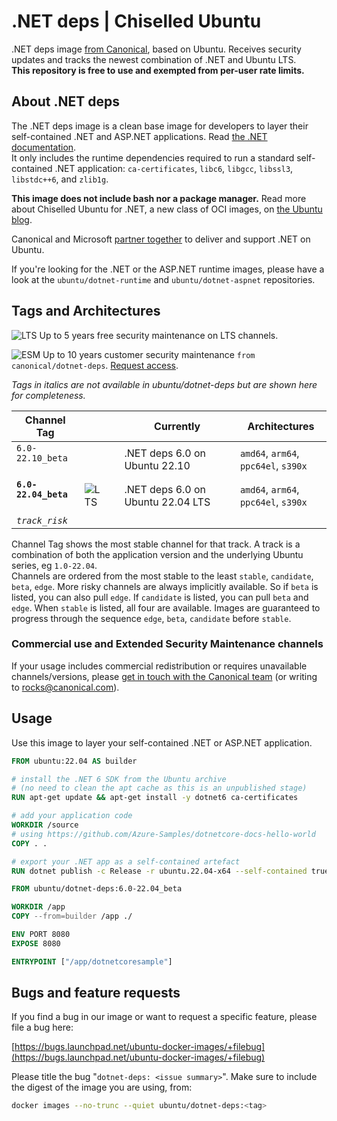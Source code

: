 # .NET deps | Chiselled Ubuntu

.NET deps image [from Canonical](https://ubuntu.com/security/docker-images), based on Ubuntu. Receives security updates and tracks the newest combination of .NET and Ubuntu LTS.     
**This repository is free to use and exempted from per-user rate limits.**


## About .NET deps

The .NET deps image is a clean base image for developers to layer their self-contained .NET and ASP.NET applications. Read [the .NET documentation](https://docs.microsoft.com/en-us/dotnet/core/deploying/).     
It only includes the runtime dependencies required to run a standard self-contained .NET application: `ca-certificates`, `libc6`, `libgcc`, `libssl3`, `libstdc++6`, and `zlib1g`.     

**This image does not include bash nor a package manager.**
Read more about Chiselled Ubuntu for .NET, a new class of OCI images, on [the Ubuntu blog](https://ubuntu.com/blog/install-dotnet-on-ubuntu).         

Canonical and Microsoft [partner together](https://ubuntu.com/blog/install-dotnet-on-ubuntu) to deliver and support .NET on Ubuntu.

If you're looking for the .NET or the ASP.NET runtime images, please have a look at the `ubuntu/dotnet-runtime` and `ubuntu/dotnet-aspnet` repositories.


## Tags and Architectures
![LTS](https://assets.ubuntu.com/v1/0a5ff561-LTS%402x.png?h=17)
Up to 5 years free security maintenance on LTS channels.

![ESM](https://assets.ubuntu.com/v1/572f3fbd-ESM%402x.png?h=17)
Up to 10 years customer security maintenance `from canonical/dotnet-deps`. [Request access](https://ubuntu.com/security/docker-images#get-in-touch).

_Tags in italics are not available in ubuntu/dotnet-deps but are shown here for completeness._

| Channel Tag | | | Currently | Architectures |
|---|---|---|---|---|
 | `6.0-22.10_beta` &nbsp;&nbsp; |  | | .NET deps 6.0 on Ubuntu&nbsp;22.10&nbsp;| `amd64`, `arm64`, `ppc64el`, `s390x` |
 | **`6.0-22.04_beta`** &nbsp;&nbsp; | ![LTS](https://assets.ubuntu.com/v1/0a5ff561-LTS%402x.png?h=17) | | .NET deps 6.0 on Ubuntu&nbsp;22.04&nbsp;LTS| `amd64`, `arm64`, `ppc64el`, `s390x` |
| _`track_risk`_ |

Channel Tag shows the most stable channel for that track. A track is a combination of both the application version and the underlying Ubuntu series, eg `1.0-22.04`.     
Channels are ordered from the most stable to the least `stable`, `candidate`, `beta`, `edge`. More risky channels are always implicitly available. So if `beta` is listed, you can also pull `edge`. If `candidate` is listed, you can pull `beta` and `edge`. When `stable` is listed, all four are available. Images are guaranteed to progress through the sequence `edge`, `beta`, `candidate` before `stable`.

### Commercial use and Extended Security Maintenance channels
If your usage includes commercial redistribution or requires unavailable channels/versions, please [get in touch with the Canonical team](https://ubuntu.com/security/docker-images#get-in-touch) (or writing to rocks@canonical.com).

## Usage

Use this image to layer your self-contained .NET or ASP.NET application.

```Dockerfile
FROM ubuntu:22.04 AS builder

# install the .NET 6 SDK from the Ubuntu archive
# (no need to clean the apt cache as this is an unpublished stage)
RUN apt-get update && apt-get install -y dotnet6 ca-certificates

# add your application code
WORKDIR /source
# using https://github.com/Azure-Samples/dotnetcore-docs-hello-world
COPY . .

# export your .NET app as a self-contained artefact
RUN dotnet publish -c Release -r ubuntu.22.04-x64 --self-contained true -o /app

FROM ubuntu/dotnet-deps:6.0-22.04_beta

WORKDIR /app
COPY --from=builder /app ./

ENV PORT 8080
EXPOSE 8080

ENTRYPOINT ["/app/dotnetcoresample"]
```
<!-- 
#### Parameters

| Parameter | Description |
|---|---|
| `-e TZ=UTC` | Timezone. | -->

## Bugs and feature requests

If you find a bug in our image or want to request a specific feature, please file a bug here:

[https://bugs.launchpad.net/ubuntu-docker-images/+filebug](https://bugs.launchpad.net/ubuntu-docker-images/+filebug)

Please title the bug "`dotnet-deps: <issue summary>`". Make sure to include the digest of the image you are using, from:

```sh
docker images --no-trunc --quiet ubuntu/dotnet-deps:<tag>
```

